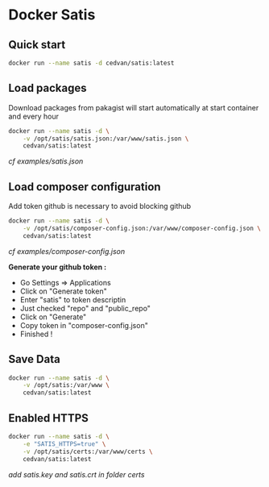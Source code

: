 # Docker Satis

## Quick start

```bash
docker run --name satis -d cedvan/satis:latest
```

## Load packages

Download packages from pakagist will start automatically at start container and every hour

```bash
docker run --name satis -d \
    -v /opt/satis/satis.json:/var/www/satis.json \
    cedvan/satis:latest
```
*cf examples/satis.json*

## Load composer configuration

Add token github is necessary to avoid blocking github

```bash
docker run --name satis -d \
    -v /opt/satis/composer-config.json:/var/www/composer-config.json \
    cedvan/satis:latest
```
*cf examples/composer-config.json*

**Generate your github token :**

- Go Settings => Applications
- Click on "Generate token"
- Enter "satis" to token descriptin
- Just checked "repo" and "public_repo"
- Click on "Generate"
- Copy token in "composer-config.json"
- Finished !

## Save Data

```bash
docker run --name satis -d \
    -v /opt/satis:/var/www \
    cedvan/satis:latest
```

## Enabled HTTPS

```bash
docker run --name satis -d \
    -e "SATIS_HTTPS=true" \
    -v /opt/satis/certs:/var/www/certs \
    cedvan/satis:latest
```
*add satis.key and satis.crt in folder certs*
